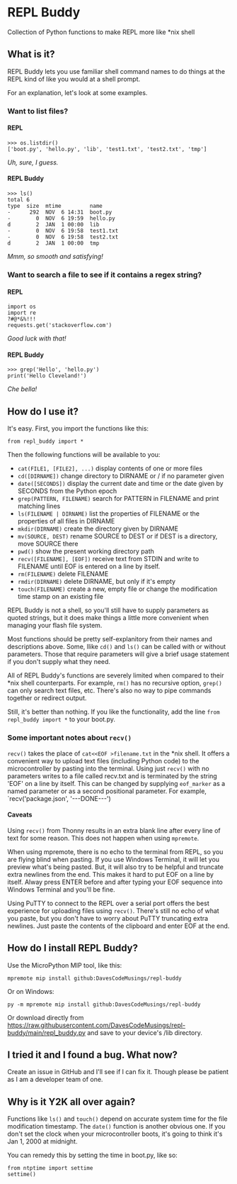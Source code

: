 # REPL Buddy
Collection of Python functions to make REPL more like *nix shell

## What is it?
REPL Buddy lets you use familiar shell command names to do things at the REPL kind of like you would at a shell prompt.

For an explanation, let's look at some examples.

### Want to list files?

#### REPL
```
>>> os.listdir()
['boot.py', 'hello.py', 'lib', 'test1.txt', 'test2.txt', 'tmp']
```

_Uh, sure, I guess._

#### REPL Buddy
```
>>> ls()
total 6
type  size  mtime         name
-      292  NOV  6 14:31  boot.py
-        0  NOV  6 19:59  hello.py
d        2  JAN  1 00:00  lib
-        0  NOV  6 19:58  test1.txt
-        0  NOV  6 19:58  test2.txt
d        2  JAN  1 00:00  tmp
```

_Mmm, so smooth and satisfying!_

### Want to search a file to see if it contains a regex string?

#### REPL
```
import os
import re
?#@*&%!!!
requests.get('stackoverflow.com')
```

_Good luck with that!_

#### REPL Buddy
```
>>> grep('Hello', 'hello.py')
print('Hello Cleveland!')
```

_Che bella!_

## How do I use it?
It's easy. First, you import the functions like this:

```
from repl_buddy import *
```

Then the following functions will be available to you:

* `cat(FILE1, [FILE2], ...)` display contents of one or more files
* `cd([DIRNAME])` change directory to DIRNAME or / if no parameter given
* `date([SECONDS])` display the current date and time or the date given by SECONDS from the Python epoch 
* `grep(PATTERN, FILENAME)` search for PATTERN in FILENAME and print matching lines
* `ls(FILENAME | DIRNAME)` list the properties of FILENAME or the properties of all files in DIRNAME
* `mkdir(DIRNAME)` create the directory given by DIRNAME
* `mv(SOURCE, DEST)` rename SOURCE to DEST or if DEST is a directory, move SOURCE there
* `pwd()` show the present working directory path
* `recv([FILENAME], [EOF])` receive text from STDIN and write to FILENAME until EOF is entered on a line by itself.
* `rm(FILENAME)` delete FILENAME
* `rmdir(DIRNAME)` delete DIRNAME, but only if it's empty
* `touch(FILENAME)` create a new, empty file or change the modification time stamp on an existing file

REPL Buddy is not a shell, so you'll still have to supply parameters as quoted strings, but it does make things a little more convenient when managing your flash file system.

Most functions should be pretty self-explanitory from their names and descriptions above. Some, llike `cd()` and `ls()` can be called with or without parameters. Those that require parameters will give a brief usage statement if you don't supply what they need.

All of REPL Buddy's functions are severely limited when compared to their *nix shell counterparts. For example, `rm()` has no recursive option, `grep()` can only search text files, etc. There's also no way to pipe commands together or redirect output.

Still, it's better than nothing. If you like the functionality, add the line `from repl_buddy import *` to your boot.py.

### Some important notes about `recv()`
`recv()` takes the place of `cat<<EOF >filename.txt` in the *nix shell. It offers a convenient way to upload text files (including Python code) to the microcontroller by pasting into the terminal. Using just `recv()` with no parameters writes to a file called recv.txt and is terminated by the string 'EOF' on a line by itself. This can be changed by supplying `eof_marker` as a named parameter or as a second positional parameter. For example, `recv('package.json', '---DONE---')

#### Caveats
Using `recv()` from Thonny results in an extra blank line after every line of text for some reason. This does not happen when using `mpremote`.

When using mpremote, there is no echo to the terminal from REPL, so you are flying blind when pasting. If you use Windows Terminal, it will let you preview what's being pasted. But, it will also try to be helpful and truncate extra newlines from the end. This makes it hard to put EOF on a line by itself. Alway press ENTER before and after typing your EOF sequence into Windows Terminal and you'll be fine.

Using PuTTY to connect to the REPL over a serial port offers the best experience for uploading files using `recv()`. There's still no echo of what you paste, but you don't have to worry about PuTTY truncating extra newlines. Just paste the contents of the clipboard and enter EOF at the end.

## How do I install REPL Buddy?
Use the MicroPython MIP tool, like this:
```
mpremote mip install github:DavesCodeMusings/repl-buddy
```

Or on Windows:
```
py -m mpremote mip install github:DavesCodeMusings/repl-buddy
```

Or download directly from https://raw.githubusercontent.com/DavesCodeMusings/repl-buddy/main/repl_buddy.py and save to your device's /lib directory.

## I tried it and I found a bug. What now?
Create an issue in GitHub and I'll see if I can fix it. Though please be patient as I am a developer team of one.

## Why is it Y2K all over again?
Functions like `ls()` and `touch()` depend on accurate system time for the file modification timestamp. The `date()` function is another obvious one. If you don't set the clock when your microcontroller boots, it's going to think it's Jan 1, 2000 at midnight.

You can remedy this by setting the time in boot.py, like so:
```
from ntptime import settime
settime()
```
